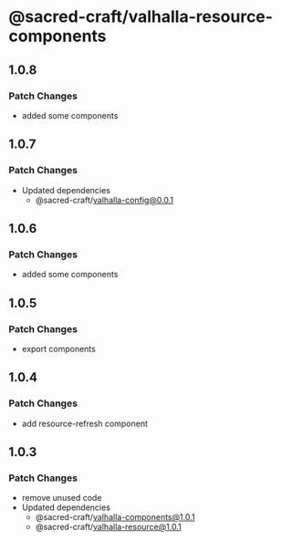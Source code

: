 # @sacred-craft/valhalla-resource-components

## 1.0.8

### Patch Changes

- added some components

## 1.0.7

### Patch Changes

- Updated dependencies
  - @sacred-craft/valhalla-config@0.0.1

## 1.0.6

### Patch Changes

- added some components

## 1.0.5

### Patch Changes

- export components

## 1.0.4

### Patch Changes

- add resource-refresh component

## 1.0.3

### Patch Changes

- remove unused code
- Updated dependencies
  - @sacred-craft/valhalla-components@1.0.1
  - @sacred-craft/valhalla-resource@1.0.1
